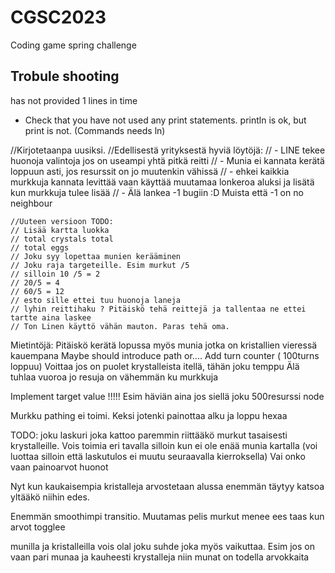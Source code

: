 # CGSC2023
Coding game spring challenge

## Trobule shooting

has not provided 1 lines in time
- Check that you have not used any print statements. println is ok, but print is not. (Commands needs ln)


//Kirjotetaanpa uusiksi.
//Edellisestä yrityksestä hyviä löytöjä:
// - LINE tekee huonoja valintoja jos on useampi yhtä pitkä reitti
// - Munia ei kannata kerätä loppuun asti, jos resurssit on jo muutenkin vähissä
// - ehkei kaikkia murkkuja kannata levittää vaan käyttää muutamaa lonkeroa aluksi ja lisätä kun murkkuja tulee lisää
// - Älä lankea -1 bugiin :D Muista että -1 on no neighbour

    //Uuteen versioon TODO:
    // Lisää kartta luokka
    // total crystals total
    // total eggs
    // Joku syy lopettaa munien kerääminen
    // Joku raja targeteille. Esim murkut /5
    // silloin 10 /5 = 2
    // 20/5 = 4
    // 60/5 = 12
    // esto sille ettei tuu huonoja laneja
    // lyhin reittihaku ? Pitäiskö tehä reittejä ja tallentaa ne ettei tartte aina laskee
    // Ton Linen käyttö vähän mauton. Paras tehä oma.


Mietintöjä:
Pitäiskö kerätä lopussa myös munia jotka on kristallien vieressä kauempana
Maybe should introduce path or....
Add turn counter ( 100turns loppuu)
Voittaa jos on puolet krystalleista itellä, tähän joku temppu
Älä tuhlaa vuoroa jo resuja on vähemmän ku murkkuja

Implement target value !!!!! Esim häviän aina jos siellä joku 500resurssi node

Murkku pathing ei toimi. Keksi jotenki painottaa alku ja loppu hexaa

TODO: joku laskuri joka kattoo paremmin riittääkö murkut tasaisesti krystalleille.
Vois toimia eri tavalla silloin kun ei ole enää munia kartalla (voi luottaa silloin että laskutulos ei muutu seuraavalla kierroksella)
Vai onko vaan painoarvot huonot

Nyt kun kaukaisempia kristalleja arvostetaan alussa enemmän täytyy katsoa yltääkö niihin edes.

Enemmän smoothimpi transitio. Muutamas pelis murkut menee ees taas kun arvot togglee

munilla ja kristalleilla vois olal joku suhde joka myös vaikuttaa. Esim jos on vaan pari munaa ja kauheesti krystalleja niin munat on todella arvokkaita


